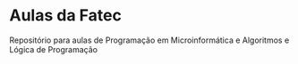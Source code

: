 # Aulas da Fatec
Repositório para aulas de Programação em Microinformática e Algoritmos e Lógica de Programação

